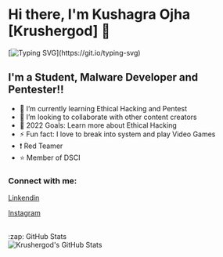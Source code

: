 # Hi there, I'm Kushagra Ojha [Krushergod] 👋 

[![Typing SVG](https://readme-typing-svg.herokuapp.com?font=JetBrains+Mono&color=%23FF3F36&lines=Building+our+future.;Let's+securize+this+world!;Let's+continue+learning!;Let’s+get+after+it+relentlessly!)](https://git.io/typing-svg)

## I'm a Student, Malware Developer and Pentester!!

- 🌱 I’m currently learning Ethical Hacking and Pentest
- 👯 I’m looking to collaborate with other content creators
- 🥅 2022 Goals: Learn more about Ethical Hacking
- ⚡ Fun fact: I love to break into system and play Video Games
- :exclamation: Red Teamer
- :star: Member of DSCI

### Connect with me:

[Linkendin](https://linkedin.com/in/kushagra-ojha-409548219/)

[Instagram](https://instagram.com/mr.robot___007/)

<br />

  <summary>:zap: GitHub Stats</summary>

  <img align="left" alt="Krushergod's GitHub Stats" src="https://github-readme-stats.vercel.app/api?username=Krushergod&show_icons=true&hide_border=false&title_color=ff652f&icon_color=FFE400&bg_color=09131B&text_color=ffffff&border_color=0c1a25" />
